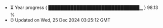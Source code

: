 - ⏳ Year progress { █████████████████████████████▁ } 98.13 %
- ⏰ Updated on Wed, 25 Dec 2024 03:25:12 GMT

